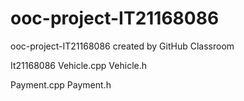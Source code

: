 # ooc-project-IT21168086
ooc-project-IT21168086 created by GitHub Classroom

It21168086
Vehicle.cpp
Vehicle.h

Payment.cpp
Payment.h